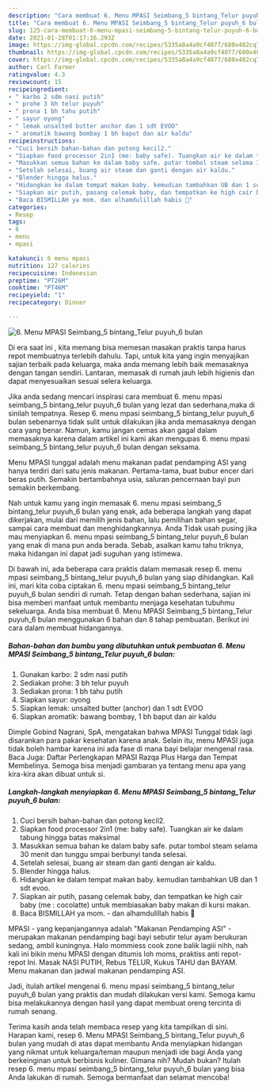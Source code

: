 ```yaml
---
description: "Cara membuat 6. Menu MPASI Seimbang_5 bintang_Telur puyuh_6 bulan yang enak Untuk Jualan"
title: "Cara membuat 6. Menu MPASI Seimbang_5 bintang_Telur puyuh_6 bulan yang enak Untuk Jualan"
slug: 125-cara-membuat-6-menu-mpasi-seimbang-5-bintang-telur-puyuh-6-bulan-yang-enak-untuk-jualan
date: 2021-01-28T01:17:16.293Z
image: https://img-global.cpcdn.com/recipes/5335a8a4a9cf4077/680x482cq70/6-menu-mpasi-seimbang_5-bintang_telur-puyuh_6-bulan-foto-resep-utama.jpg
thumbnail: https://img-global.cpcdn.com/recipes/5335a8a4a9cf4077/680x482cq70/6-menu-mpasi-seimbang_5-bintang_telur-puyuh_6-bulan-foto-resep-utama.jpg
cover: https://img-global.cpcdn.com/recipes/5335a8a4a9cf4077/680x482cq70/6-menu-mpasi-seimbang_5-bintang_telur-puyuh_6-bulan-foto-resep-utama.jpg
author: Carl Farmer
ratingvalue: 4.3
reviewcount: 15
recipeingredient:
- " karbo 2 sdm nasi putih"
- " prohe 3 bh telur puyuh"
- " prona 1 bh tahu putih"
- " sayur oyong"
- " lemak unsalted butter anchor dan 1 sdt EVOO"
- " aromatik bawang bombay 1 bh baput dan air kaldu"
recipeinstructions:
- "Cuci bersih bahan-bahan dan potong kecil2."
- "Siapkan food processor 2in1 (me: baby safe). Tuangkan air ke dalam tabung hingga batas maksimal"
- "Masukkan semua bahan ke dalam baby safe. putar tombol steam selama 30 menit dan tunggu smpai berbunyi tanda selesai."
- "Setelah selesai, buang air steam dan ganti dengan air kaldu."
- "Blender hingga halus."
- "Hidangkan ke dalam tempat makan baby. kemudian tambahkan UB dan 1 sdt evoo."
- "Siapkan air putih, pasang celemak baby, dan tempatkan ke high cair baby (me : cocolatte) untuk membiasakan baby makan di kursi makan."
- "Baca BISMILLAH ya mom. dan alhamdulillah habis 🤗"
categories:
- Resep
tags:
- 6
- menu
- mpasi

katakunci: 6 menu mpasi 
nutrition: 127 calories
recipecuisine: Indonesian
preptime: "PT26M"
cooktime: "PT46M"
recipeyield: "1"
recipecategory: Dinner

---
```



![6. Menu MPASI Seimbang_5 bintang_Telur puyuh_6 bulan](https://img-global.cpcdn.com/recipes/5335a8a4a9cf4077/680x482cq70/6-menu-mpasi-seimbang_5-bintang_telur-puyuh_6-bulan-foto-resep-utama.jpg)

Di era  saat ini , kita memang bisa memesan masakan praktis tanpa harus repot membuatnya terlebih dahulu. Tapi, untuk kita yang ingin menyajikan sajian terbaik pada keluarga, maka anda memang lebih baik memasaknya dengan tangan sendiri. Lantaran, memasak di rumah jauh lebih higienis dan dapat menyesuaikan sesuai selera keluarga.

Jika anda sedang mencari inspirasi cara membuat 6. menu mpasi seimbang_5 bintang_telur puyuh_6 bulan yang lezat dan sederhana,maka di sinilah tempatnya. Resep 6. menu mpasi seimbang_5 bintang_telur puyuh_6 bulan  sebenarnya tidak sulit untuk dilakukan jika anda memasaknya dengan cara yang benar. Namun, kamu jangan cemas akan gagal dalam memasaknya 
karena dalam artikel ini kami akan mengupas 6. menu mpasi seimbang_5 bintang_telur puyuh_6 bulan dengan seksama.  

Menu MPASI tunggal adalah menu makanan padat pendamping ASI yang hanya terdiri dari satu jenis makanan. Pertama-tama, buat bubur encer dari beras putih. Semakin bertambahnya usia, saluran pencernaan bayi pun semakin berkembang.

Nah untuk kamu yang ingin memasak 6. menu mpasi seimbang_5 bintang_telur puyuh_6 bulan yang enak, ada beberapa langkah yang dapat dikerjakan, mulai dari memilih jenis bahan, lalu pemilihan bahan segar, sampai cara membuat dan menghidangkannya. Anda Tidak usah pusing jika mau menyiapkan 6. menu mpasi seimbang_5 bintang_telur puyuh_6 bulan yang enak di mana pun anda berada. Sebab, asalkan kamu  tahu triknya, maka hidangan ini dapat jadi suguhan yang istimewa.

Di bawah ini, ada beberapa cara praktis  dalam memasak resep 6. menu mpasi seimbang_5 bintang_telur puyuh_6 bulan yang siap dihidangkan. Kali ini, mari kita coba ciptakan 6. menu mpasi seimbang_5 bintang_telur puyuh_6 bulan sendiri di rumah. Tetap dengan bahan sederhana, sajian ini bisa memberi manfaat untuk membantu menjaga kesehatan tubuhmu sekeluarga. Anda bisa membuat 6. Menu MPASI Seimbang_5 bintang_Telur puyuh_6 bulan menggunakan 6 bahan dan 8 tahap pembuatan. Berikut ini cara dalam membuat hidangannya.

<!--inarticleads1-->

##### Bahan-bahan dan bumbu yang dibutuhkan untuk pembuatan 6. Menu MPASI Seimbang_5 bintang_Telur puyuh_6 bulan:

1. Gunakan  karbo: 2 sdm nasi putih
1. Sediakan  prohe: 3 bh telur puyuh
1. Sediakan  prona: 1 bh tahu putih
1. Siapkan  sayur: oyong
1. Siapkan  lemak: unsalted butter (anchor) dan 1 sdt EVOO
1. Siapkan  aromatik: bawang bombay, 1 bh baput dan air kaldu


Dimple Gobind Nagrani, SpA, mengatakan bahwa MPASI Tunggal tidak lagi disarankan para pakar kesehatan karena anak. Selain itu, menu MPASI juga tidak boleh hambar karena ini ada fase di mana bayi belajar mengenal rasa. Baca Juga: Daftar Perlengkapan MPASI Razqa Plus Harga dan Tempat Membelinya. Semoga bisa menjadi gambaran ya tentang menu apa yang kira-kira akan dibuat untuk si. 

<!--inarticleads2-->

##### Langkah-langkah menyiapkan 6. Menu MPASI Seimbang_5 bintang_Telur puyuh_6 bulan:

1. Cuci bersih bahan-bahan dan potong kecil2.
1. Siapkan food processor 2in1 (me: baby safe). Tuangkan air ke dalam tabung hingga batas maksimal
1. Masukkan semua bahan ke dalam baby safe. putar tombol steam selama 30 menit dan tunggu smpai berbunyi tanda selesai.
1. Setelah selesai, buang air steam dan ganti dengan air kaldu.
1. Blender hingga halus.
1. Hidangkan ke dalam tempat makan baby. kemudian tambahkan UB dan 1 sdt evoo.
1. Siapkan air putih, pasang celemak baby, dan tempatkan ke high cair baby (me : cocolatte) untuk membiasakan baby makan di kursi makan.
1. Baca BISMILLAH ya mom. - dan alhamdulillah habis 🤗


MPASI - yang kepanjangannya adalah &#34;Makanan Pendamping ASI&#34; - merupakan makanan pendamping bagi bayi sebutir telur ayam berukuran sedang, ambil kuningnya. Halo mommiess cook zone balik lagiii nihh, nah kali ini bikin menu MPASI dengan ditumis loh moms, praktiss anti repot-repot Ini. Masak NASI PUTIH, Rebus TELUR, Kukus TAHU dan BAYAM. Menu makanan dan jadwal makanan pendamping ASI. 

Jadi, itulah artikel mengenai  6. menu mpasi seimbang_5 bintang_telur puyuh_6 bulan  yang praktis dan mudah dilakukan versi kami. Semoga kamu bisa melakukannya dengan hasil yang dapat membuat oreng tercinta di rumah senang. 

Terima kasih anda telah membaca resep yang kita tampilkan di sini. Harapan kami, resep  6. Menu MPASI Seimbang_5 bintang_Telur puyuh_6 bulan yang mudah di atas dapat membantu Anda menyiapkan hidangan yang nikmat untuk keluarga/teman maupun menjadi ide bagi Anda yang berkeinginan untuk berbisnis kuliner. Gimana nih? Mudah bukan? Itulah resep 6. menu mpasi seimbang_5 bintang_telur puyuh_6 bulan yang bisa Anda lakukan di rumah. Semoga bermanfaat dan selamat mencoba!

